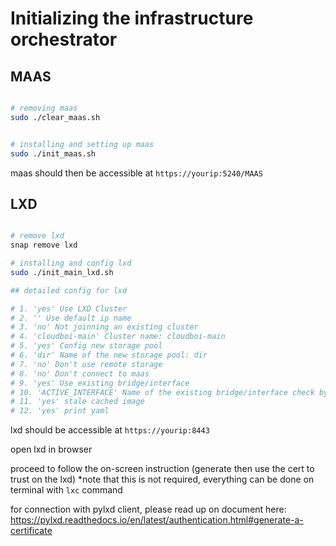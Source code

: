 # Initializing the infrastructure orchestrator

## MAAS

```sh

# removing maas
sudo ./clear_maas.sh


# installing and setting up maas
sudo ./init_maas.sh


```

maas should then be accessible at `https://yourip:5240/MAAS`

## LXD

```sh

# remove lxd
snap remove lxd

# installing and config lxd
sudo ./init_main_lxd.sh

## detailed config for lxd

# 1. 'yes' Use LXD Cluster
# 2. '' Use default ip name
# 3. 'no' Not joinning an existing cluster
# 4. 'cloudboi-main' Cluster name: cloudboi-main
# 5. 'yes' Config new storage pool
# 6. 'dir' Name of the new storage pool: dir
# 7. 'no' Don't use remote storage
# 8. 'no' Don't connect to maas
# 9. 'yes' Use existing bridge/interface
# 10. 'ACTIVE_INTERFACE' Name of the existing bridge/interface check by using this command -> " ip link show | grep 'state UP' | awk '{print $2}' | tr -d : "
# 11. 'yes' stale cached image
# 12. 'yes' print yaml

```

lxd should be accessible at `https://yourip:8443`

open lxd in browser

proceed to follow the on-screen instruction (generate then use the cert to trust on the lxd) \*note that this is not required, everything can be done on terminal with `lxc` command

for connection with pylxd client, please read up on document here:
https://pylxd.readthedocs.io/en/latest/authentication.html#generate-a-certificate
